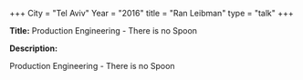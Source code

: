 +++
City = "Tel Aviv"
Year = "2016"
title = "Ran Leibman"
type = "talk"
+++

<div class="span-15  ">
  <div class="span-15  last ">
  <p><strong>Title:</strong>
   Production Engineering - There is no Spoon
  </p>

  <p><strong>Description:</strong></p>
  	Production Engineering - There is no Spoon
  <p></p>
  </div>
</div>


